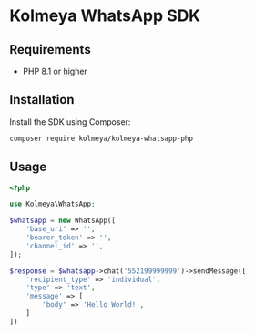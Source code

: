# Kolmeya WhatsApp SDK

## Requirements

- PHP 8.1 or higher

## Installation

Install the SDK using Composer:

```bash
composer require kolmeya/kolmeya-whatsapp-php
```

## Usage

```php
<?php

use Kolmeya\WhatsApp;

$whatsapp = new WhatsApp([
    'base_uri' => '',
    'bearer_token' => '',
    'channel_id' => '',
]);

$response = $whatsapp->chat('552199999999')->sendMessage([
    'recipient_type' => 'individual',
    'type' => 'text',
    'message' => [
        'body' => 'Hello World!',
    ]
])
```
